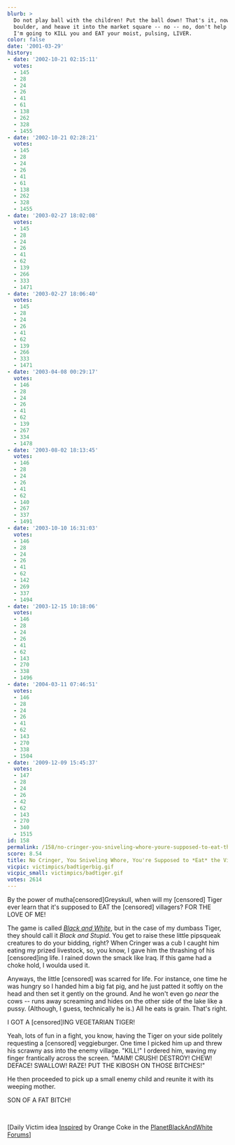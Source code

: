 ```yaml
---
blurb: >
  Do not play ball with the children! Put the ball down! That's it, now, pick up a
  boulder, and heave it into the market square -- no -- no, don't help the beggar.
  I'm going to KILL you and EAT your moist, pulsing, LIVER.
color: false
date: '2001-03-29'
history:
- date: '2002-10-21 02:15:11'
  votes:
  - 145
  - 28
  - 24
  - 26
  - 41
  - 61
  - 138
  - 262
  - 328
  - 1455
- date: '2002-10-21 02:28:21'
  votes:
  - 145
  - 28
  - 24
  - 26
  - 41
  - 61
  - 138
  - 262
  - 328
  - 1455
- date: '2003-02-27 18:02:08'
  votes:
  - 145
  - 28
  - 24
  - 26
  - 41
  - 62
  - 139
  - 266
  - 333
  - 1471
- date: '2003-02-27 18:06:40'
  votes:
  - 145
  - 28
  - 24
  - 26
  - 41
  - 62
  - 139
  - 266
  - 333
  - 1471
- date: '2003-04-08 00:29:17'
  votes:
  - 146
  - 28
  - 24
  - 26
  - 41
  - 62
  - 139
  - 267
  - 334
  - 1478
- date: '2003-08-02 18:13:45'
  votes:
  - 146
  - 28
  - 24
  - 26
  - 41
  - 62
  - 140
  - 267
  - 337
  - 1491
- date: '2003-10-10 16:31:03'
  votes:
  - 146
  - 28
  - 24
  - 26
  - 41
  - 62
  - 142
  - 269
  - 337
  - 1494
- date: '2003-12-15 10:18:06'
  votes:
  - 146
  - 28
  - 24
  - 26
  - 41
  - 62
  - 143
  - 270
  - 338
  - 1496
- date: '2004-03-11 07:46:51'
  votes:
  - 146
  - 28
  - 24
  - 26
  - 41
  - 62
  - 143
  - 270
  - 338
  - 1504
- date: '2009-12-09 15:45:37'
  votes:
  - 147
  - 28
  - 24
  - 26
  - 42
  - 62
  - 143
  - 270
  - 340
  - 1515
id: 158
permalink: /158/no-cringer-you-sniveling-whore-youre-supposed-to-eat-the-villagers/
score: 8.54
title: No Cringer, You Sniveling Whore, You're Supposed to *Eat* the Villagers!
vicpic: victimpics/badtigerbig.gif
vicpic_small: victimpics/badtiger.gif
votes: 2614
---
```


By the power of mutha\[censored\]Greyskull, when will my \[censored\]
Tiger ever learn that it's supposed to EAT the \[censored\] villagers?
FOR THE LOVE OF ME!

The game is called *[Black and
White](http://web.archive.org/web/20010329000000/http://www.planetblackandwhite.com/)*,
but in the case of my dumbass Tiger, they should call it *Black and
Stupid*. You get to raise these little pipsqueak creatures to do your
bidding, right? When Cringer was a cub I caught him eating my prized
livestock, so, you know, I gave him the thrashing of his \[censored\]ing
life. I rained down the smack like Iraq. If this game had a choke hold,
I woulda used it.

Anyways, the little \[censored\] was scarred for life. For instance, one
time he was hungry so I handed him a big fat pig, and he just patted it
softly on the head and then set it gently on the ground. And he won't
even go *near* the cows -- runs away screaming and hides on the other
side of the lake like a pussy. (Although, I guess, technically he is.)
All he eats is grain. That's right.

I GOT A \[censored\]ING VEGETARIAN TIGER!

Yeah, lots of fun in a fight, you know, having the Tiger on your side
politely requesting a \[censored\] veggieburger. One time I picked him
up and threw his scrawny ass into the enemy village. "KILL!" I ordered
him, waving my finger frantically across the screen. "MAIM! CRUSH!
DESTROY! CHEW! DEFACE! SWALLOW! RAZE! PUT THE KIBOSH ON THOSE BITCHES!"

He then proceeded to pick up a small enemy child and reunite it with its
weeping mother.

SON OF A FAT BITCH!

&nbsp;

\[Daily Victim idea
[Inspired](http://web.archive.org/web/20010329000000/http://www.forumplanet.com/planetblackandwhite/topic.asp?fid=1478&tid=34881)
by Orange Coke in the [PlanetBlackAndWhite
Forums](http://web.archive.org/web/20010329000000/http://www.forumplanet.com/planetblackandwhite/)\]
